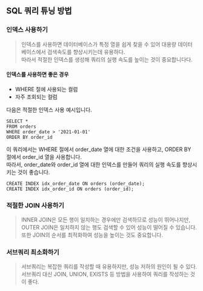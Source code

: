 ## SQL 쿼리 튜닝 방법

### 인덱스 사용하기
> 인덱스를 사용하면 데이터베이스가 특정 열을 쉽게 찾을 수 있어 대용량 데이터베이스에서 검색속도를 향상시키는데 유용하다. <br>
> 따라서 적절한 인덱스를 생성해 쿼리의 실행 속도를 높이는 것이 중요합니다다.<br>

#### 인덱스를 사용하면 좋은 경우
* WHERE 절에 사용되는 컬럼
* 자주 조회되는 컬럼
  
다음은 적절한 인덱스 사용 예시입니다.
```query
SELECT *
FROM orders
WHERE order_date > '2021-01-01'
ORDER BY order_id
```
이 쿼리에서는 WHERE 절에서 order_date 열에 대한 조건을 사용하고, ORDER BY 절에서 order_id 열을 사용합니다. <br>
따라서, order_date와 order_id 열에 대한 인덱스를 만들어 쿼리의 실행 속도를 향상시키는 것이 좋습니다.

```query
CREATE INDEX idx_order_date ON orders (order_date);
CREATE INDEX idx_order_id ON orders (order_id);
```

### 적절한 JOIN 사용하기
> INNER JOIN은 모든 행이 일치하는 경우에만 검색하므로 성능이 뛰어나지만, <br>
> OUTER JOIN은 일치하지 않는 행도 검색할 수 있어 성능이 떨어질 수 있습니다. <br>
> 또한 JOIN의 순서를 최적화하여 성능을 높이는 것도 중요합니다.

### 서브쿼리 최소화하기
> 서브쿼리는 복잡한 쿼리를 작성할 때 유용하지만, 성능 저하의 원인이 될 수 있다. <br>
> 서브쿼리 대신 JOIN, UNION, EXISTS 등 방법을 사용하여 쿼리를 작성하는 것이 좋다.
